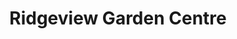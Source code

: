 ---
title: "Ridgeview Garden Centre"
url: /beamsville/ridgeview-garden-centre/
shop: garden centre
---